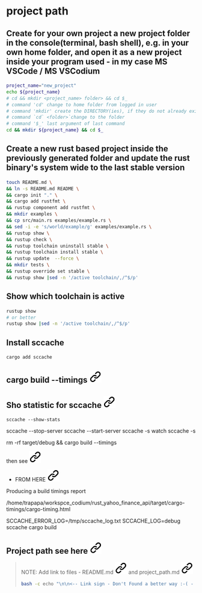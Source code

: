 # project path
<!-- keep the format -->
## Create for your own project a new project folder in the console(terminal, bash shell),  e.g. in your own home folder,  and open it as a new project inside your program used - in my case MS VSCode / MS VSCodium
<!-- To comply with the format -->
```bash <!-- markdownlint-disable-line code-block-style -->
project_name="new_project"
echo ${project_name} 
# cd && mkdir <project_name> folder> && cd $_
# command 'cd' change to home folder from logged in user
# command 'mkdir' create the DIRECTORY(ies), if they do not already exist
# command `cd` <folder>`change to the folder
# command '$_' last argument of last command
cd && mkdir ${project_name} && cd $_
```
<!-- keep the format -->
## Create a new rust based project inside the previously generated folder and update the rust binary's system wide to the last stable version
<!-- keep the format -->
```bash <!-- markdownlint-disable-line code-block-style -->
touch README.md \
&& ln -s README.md README \
&& cargo init "." \
&& cargo add rustfmt \
&& rustup component add rustfmt \
&& mkdir examples \
&& cp src/main.rs examples/example.rs \
&& sed -i -e 's/world/example/g' examples/example.rs \
&& rustup show \
&& rustup check \
&& rustup toolchain uninstall stable \
&& rustup toolchain install stable \
&& rustup update  --force \
&& mkdir tests \
&& rustup override set stable \
&& rustup show |sed -n '/active toolchain/,/^$/p' 

```

<!-- keep the format -->
## Show which toolchain is active
<!-- keep the format -->
```bash <!-- markdownlint-disable-line code-block-style -->
rustup show
# or better
rustup show |sed -n '/active toolchain/,/^$/p'
```
<!-- keep the format -->
<!-- -keep the format -->
## Install sccache
<!-- keep the format -->
```bash<!-- markdownlint-disable-line code-block-style -->
cargo add sccache
```
<!-- keep the format -->
## cargo build --timings  [![alt text][1]](https://doc.rust-lang.org/cargo/reference/timings.html)

<!-- keep the format -->
## Sho statistic for sccache [![alt text][1]](/https://github.com/wasmerio/sccache)
<!-- keep the format -->
```bash<!-- markdownlint-disable-line code-block-style -->
sccache --show-stats
```

sccache --stop-server
sccache --start-server
sccache -s
watch sccache -s

rm -rf target/debug && cargo build --timings

then see [![alt text][1]](target/cargo-timings/cargo-timing.html)

- FROM HERE [![alt text][1]](https://rust-training.ferrous-systems.com/latest/book/rust-build-time)

Producing a build timings report

/home/trapapa/workspce_codium/rust_yahoo_finance_api/target/cargo-timings/cargo-timing.html

SCCACHE_ERROR_LOG=/tmp/sccache_log.txt SCCACHE_LOG=debug sccache cargo build

## Project path see here [![alt text][1]](./project_path.md)
<!-- keep the format -->
> NOTE:
>Add link to files - README.md [![alt text][1]](./README.md) and project_path.md [![alt text][1]](./project_path.md)
><!-- -->
>```bash <!-- markdownlint-disable-line code-block-style -->
> bash -c echo "\n\n<-- Link sign - Don't Found a better way :-( - You know a better method? - send me a email --> \n\n[1]: ./img/link_symbol.svg"  >> ./README.md
>```
<!-- keep the format -->
<!-- keep the format -->
<!-- make folder and download the link sign vai curl -->
<!-- mkdir -p img && curl --create-dirs --output-dir img -O  "https://raw.githubusercontent.com/MathiasStadler/link_symbol_svg/refs/heads/main/link_symbol.svg"-->
<!-- Link sign - Don't Found a better way :-( - You know a better method? - send me a email -->
[1]: ./img/link_symbol.svg
<!-- keep the format -->
